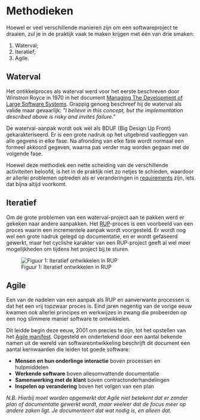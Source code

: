 Methodieken
=========

Hoewel er veel verschillende manieren zijn om een softwareproject te draaien, zul je in de praktijk vaak te maken krijgen met één van drie smaken:

1. Waterval;
2. Iteratief;
3. Agile.

## Waterval

Het ontikkelproces als waterval werd voor het eerste beschreven door Winstron Royce in 1970 in het document [Managing The Development of Large Software Systems](http://www-scf.usc.edu/~csci201/lectures/Lecture11/royce1970.pdf). Grappig genoeg beschreef hij de waterval als valide maar gevaarlijk: *"I believe in this concept, but the implementation described above is risky and invites failure."*

De waterval-aanpak wordt ook wel als BDUF (Big Design Up Front) gekarakteriseerd. Er is een grote nadruk op het uitgebreid vastleggen van alle gegvens in elke fase. Na afronding van elke fase wordt normaal een formeel akkoord gegeven, waarna pas verder mag worden gegaan met de volgende fase.

Hoewel deze methodiek een nette scheiding van de verschillende activiteiten beloofd, is het in de praktijk niet zo netjes te schieden, waardoor er allerlei problemen optreden als er veranderingen in [requirements](Requirements) zijn, iets dat bijna altijd voorkomt.

## Iteratief

Om de grote problemen van een waterval-project aan te pakken werd er gekeken naar andere aanpakken. Het [RUP](https://nl.wikipedia.org/wiki/Rational_Unified_Process)-proces is een voorbeeld van een proces waarin een incrementele aanpak wordt voorgesteld. Er wordt nog wel een grote nadruk gelegd op documentatie, en er wordt gefaseerd gewerkt, maar het cyclishe karakter van een RUP-project geeft al wel meer mogelijkheden om tijdens het project bij te sturen.

<figure>
    <img src="{{site.url}}/{{site.baseurl}}/img/development-iterative.png" alt="Figuur 1: Iteratief ontwikkelen in RUP">
    <figcaption>Figuur 1: Iteratief ontwikkelen in RUP</figcaption>
</figure>

## Agile

Een van de nadelen van een aanpak als RUP en aanverwante processen is dat het een vrij topzwaar proces is. Eind jaren negentig van de vorige eeuw kwamen ook allerlei principes en werkwijzes in zwang die probeerden op een nog slimmere manier software te ontwikkelen. 

Dit leidde begin deze eeuw, 2001 om precies te zijn, tot het opstellen van het [Agile manifest](http://agilemanifesto.org/iso/nl/manifesto.html). Opgesteld en ondertekend door een aantal bekende namen uit de wereld van softwareontwikkeling beschrijft dit document een aantal kernwaarden die leiden tot goede software:

- **Mensen en hun onderlinge interactie** boven processen en hulpmiddelen
- **Werkende software** boven allesomvattende documentatie
- **Samenwerking met de klant** boven contractonderhandelingen
- **Inspelen op verandering** boven het volgen van een plan

*N.B. Hierbij moet worden opgemerkt dat Agile niet betekent dat er zonder plan of documentatie gewerkt wordt, maar veeleer dat de focus meer op andere zaken ligt. Je documenteert dat wat nodig is, en alleen dat.*




